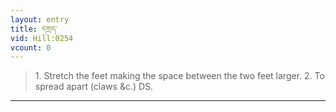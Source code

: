 ```yaml
---
layout: entry
title: དགྲད་
vid: Hill:0254
vcount: 0
---
```

> 1\. Stretch the feet making the space between the two feet larger\. 2\. To spread apart (claws &c\.) DS\.


---

